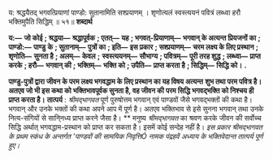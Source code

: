  

य: श्रद्धयैतद् भगवत्प्रियाणां पाण्डो: सुतानामिति सश्प्रयाणम् । शृणोत्यलं स्वस्त्ययनं पवित्रं लब्ध्वा हरौ भक्तिमुपैति सिद्धिम् ॥ ५१॥ **शब्दार्थ** 

**य:—** **जो कोई** **; श्रद्धया—** **श्रद्धापूर्वक** **; एतत्—** **यह** **; भगवत्-प्रियाणाम्—** **भगवान् के अत्यन्त प्रियजनों का** **; पाण्डो:—** **पाण्डु** **के** **; सुतानाम्—** **पुत्रों का** **; इति—** **इस प्रकार** **; सश्प्रयाणम्—** **चरम लक्ष्य के लिए प्रस्थान** **; शृणोति—** **सुनता है** **; अलम्—** **केवल** **;** **स्वस्त्ययनम्—** **सौभाग्य** **; पवित्रम्—** **पूरी तरह शुद्ध** **; लब्ध्वा—** **प्राप्त करके** **; हरौ—** **भगवान् की** **; भक्तिम्—** **भक्ति को** **; उपैति—** **प्राप्त करता है** **; सिद्धिम्—** **सिद्धि को।** **.** 

**पाण्डु-पुत्रों द्वारा जीवन के परम लक्ष्य भगवद्धाम के लिए प्रस्थान का यह विषय अत्यन्त** **शुभ तथा परम पवित्र है। अतएव जो भी इस कथा को भक्तिभावपूर्वक सुनता है, वह जीवन की** **परम सिद्धि भगवद्भक्ति को निश्चय ही प्राप्त करता है।** **तात्पर्य** : *श्रीमद्भागवत* पूर्ण पुरुषोत्तम भगवान् एवं पाण्डवों जैसे भगवद्भक्तों की कथा है। भगवान् और उनके भक्तों की कथा अपने आप में पूर्ण है। अतएव भक्तिभाव से इसे सुनना भगवान् तथा उनके नित्य-संगियों से सानि्नध्य प्राप्त करने जैसा है। ** मनुष्य *श्रीमद्भागवत* का श्रवण करके जीवन की सर्वोच्च सिद्धि अर्थात् भगवद्धाम-प्रस्थान को प्राप्त कर सकता है। इसमें कोई सन्देह नहीं है। *इस प्रकार*  *श्रीमद्भागवत*  *के प्रथम स्कंध के अन्तर्गत 'पाण्डवों की सामयिक निवृत्तिÓ नामक* *पंद्रहवें अध्याय के भक्तिवेदान्त तात्पर्य पूर्ण हुए।* 